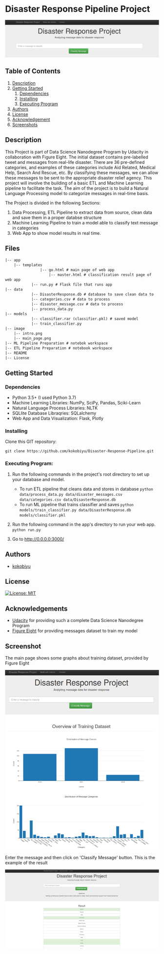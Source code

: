 # Disaster Response Pipeline Project

![Intro Pic](intro.png)

## Table of Contents
1. [Description](#description)
2. [Getting Started](#getting_started)
	1. [Dependencies](#dependencies)
	2. [Installing](#installing)
	3. [Executing Program](#executing)
3. [Authors](#authors)
4. [License](#license)
5. [Acknowledgement](#acknowledgement)
6. [Screenshots](#screenshots)

<a name="descripton"></a>
## Description

This Project is part of Data Science Nanodegree Program by Udacity in collaboration with Figure Eight.
The initial dataset contains pre-labelled tweet and messages from real-life disaster. There are 36 pre-defined categories, and examples of these categories include Aid Related, Medical Help, Search And Rescue, etc. By classifying these messages, we can allow these messages to be sent to the appropriate disaster relief agency. This project will involve the building of a basic ETL and Machine Learning pipeline to facilitate the task. 
The aim of the project is to build a Natural Language Processing model to categorize messages in real-time basis.


The Project is divided in the following Sections:

1. Data Processing, ETL Pipeline to extract data from source, clean data and save them in a proper databse structure
2. Machine Learning Pipeline to train a model able to classify text message in categories
3. Web App to show model results in real time. 

## Files

	|-- app
		|-- templates
                   	|-- go.html # main page of web app
                      	|-- master.html # classification result page of web app
             	|-- run.py # Flask file that runs app
	|-- data                
             	|-- DisasterResponse.db # database to save clean data to
             	|-- categories.csv # data to process 
             	|-- disaster_message.csv # data to process
             	|-- process_data.py
	|-- models
            	|-- classifier.rar (classifier.pkl) # saved model 
             	|-- train_classifier.py
	|-- image
	 	|-- intro.png
		|-- main_page.png
	|-- ML Pipeline Preparation # notebok workspace
	|-- ETL Pipeline Preparation # notebook workspace
	|-- README
	|-- License

<a name="getting_started"></a>
## Getting Started

<a name="dependencies"></a>
### Dependencies
* Python 3.5+ (I used Python 3.7)
* Machine Learning Libraries: NumPy, SciPy, Pandas, Sciki-Learn
* Natural Language Process Libraries: NLTK
* SQLlite Database Libraqries: SQLalchemy
* Web App and Data Visualization: Flask, Plotly

<a name="installing"></a>
### Installing
Clone this GIT repository:
```
git clone https://github.com/kokobiyu/Disaster-Response-Pipeline.git
```
<a name="executing"></a>
### Executing Program:
1. Run the following commands in the project's root directory to set up your database and model.

    - To run ETL pipeline that cleans data and stores in database
        `python data/process_data.py data/disaster_messages.csv data/categories.csv data/DisasterResponse.db`
    - To run ML pipeline that trains classifier and saves
        `python models/train_classifier.py data/DisasterResponse.db models/classifier.pkl`

2. Run the following command in the app's directory to run your web app.
    `python run.py`

3. Go to http://0.0.0.0:3000/

<a name="authors"></a>
## Authors

* [kokobiyu](https://github.com/kokobiyu)

<a name="license"></a>
## License
[![License: MIT](https://img.shields.io/badge/License-MIT-yellow.svg)](https://opensource.org/licenses/MIT)

<a name="acknowledgement"></a>
## Acknowledgements

* [Udacity](https://www.udacity.com/) for providing such a complete Data Science Nanodegree Program
* [Figure Eight](https://www.figure-eight.com/) for providing messages dataset to train my model

<a name="screenshots"></a>
## Screenshot

The main page shows some graphs about training dataset, provided by Figure Eight

![Main Page](main_page.png)

Enter the message and then click on 'Classify Message' button. This is the example of the result

![Example](example.png)

